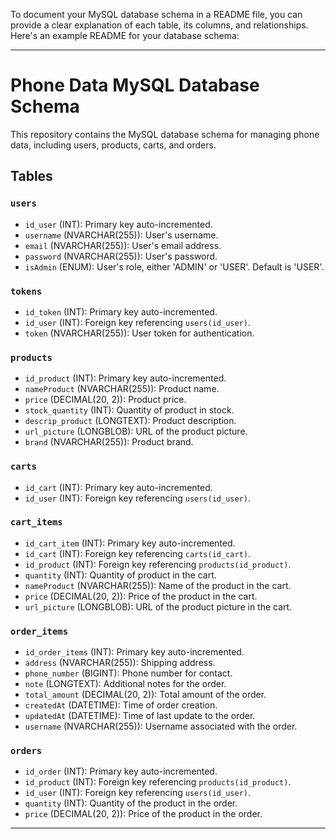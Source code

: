 To document your MySQL database schema in a README file, you can provide a clear explanation of each table, its columns, and relationships. Here's an example README for your database schema:

---

# Phone Data MySQL Database Schema

This repository contains the MySQL database schema for managing phone data, including users, products, carts, and orders.

## Tables

### `users`

-   `id_user` (INT): Primary key auto-incremented.
-   `username` (NVARCHAR(255)): User's username.
-   `email` (NVARCHAR(255)): User's email address.
-   `password` (NVARCHAR(255)): User's password.
-   `isAdmin` (ENUM): User's role, either 'ADMIN' or 'USER'. Default is 'USER'.

### `tokens`

-   `id_token` (INT): Primary key auto-incremented.
-   `id_user` (INT): Foreign key referencing `users(id_user)`.
-   `token` (NVARCHAR(255)): User token for authentication.

### `products`

-   `id_product` (INT): Primary key auto-incremented.
-   `nameProduct` (NVARCHAR(255)): Product name.
-   `price` (DECIMAL(20, 2)): Product price.
-   `stock_quantity` (INT): Quantity of product in stock.
-   `descrip_product` (LONGTEXT): Product description.
-   `url_picture` (LONGBLOB): URL of the product picture.
-   `brand` (NVARCHAR(255)): Product brand.

### `carts`

-   `id_cart` (INT): Primary key auto-incremented.
-   `id_user` (INT): Foreign key referencing `users(id_user)`.

### `cart_items`

-   `id_cart_item` (INT): Primary key auto-incremented.
-   `id_cart` (INT): Foreign key referencing `carts(id_cart)`.
-   `id_product` (INT): Foreign key referencing `products(id_product)`.
-   `quantity` (INT): Quantity of product in the cart.
-   `nameProduct` (NVARCHAR(255)): Name of the product in the cart.
-   `price` (DECIMAL(20, 2)): Price of the product in the cart.
-   `url_picture` (LONGBLOB): URL of the product picture in the cart.

### `order_items`

-   `id_order_items` (INT): Primary key auto-incremented.
-   `address` (NVARCHAR(255)): Shipping address.
-   `phone_number` (BIGINT): Phone number for contact.
-   `note` (LONGTEXT): Additional notes for the order.
-   `total_amount` (DECIMAL(20, 2)): Total amount of the order.
-   `createdAt` (DATETIME): Time of order creation.
-   `updatedAt` (DATETIME): Time of last update to the order.
-   `username` (NVARCHAR(255)): Username associated with the order.

### `orders`

-   `id_order` (INT): Primary key auto-incremented.
-   `id_product` (INT): Foreign key referencing `products(id_product)`.
-   `id_user` (INT): Foreign key referencing `users(id_user)`.
-   `quantity` (INT): Quantity of the product in the order.
-   `price` (DECIMAL(20, 2)): Price of the product in the order.

---
